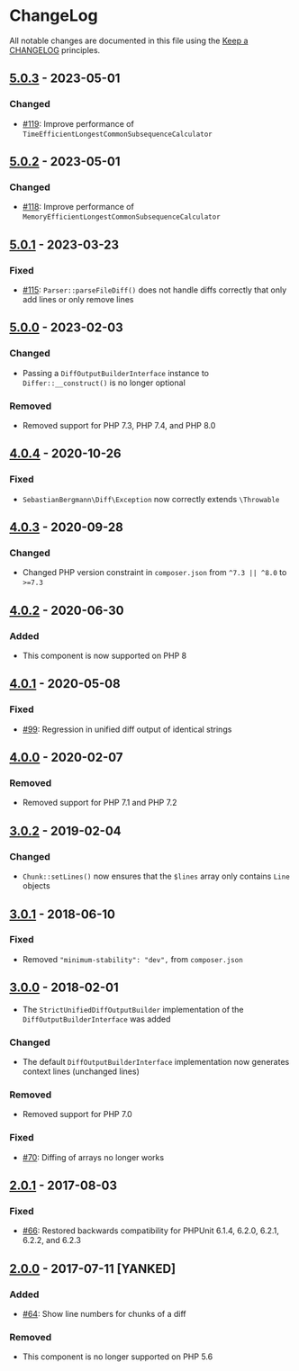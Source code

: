 # ChangeLog

All notable changes are documented in this file using the [Keep a CHANGELOG](http://keepachangelog.com/) principles.

## [5.0.3] - 2023-05-01

### Changed

- [#119](https://github.com/sebastianbergmann/diff/pull/119): Improve performance of `TimeEfficientLongestCommonSubsequenceCalculator`

## [5.0.2] - 2023-05-01

### Changed

- [#118](https://github.com/sebastianbergmann/diff/pull/118): Improve performance of `MemoryEfficientLongestCommonSubsequenceCalculator`

## [5.0.1] - 2023-03-23

### Fixed

- [#115](https://github.com/sebastianbergmann/diff/pull/115): `Parser::parseFileDiff()` does not handle diffs correctly that only add lines or only remove lines

## [5.0.0] - 2023-02-03

### Changed

- Passing a `DiffOutputBuilderInterface` instance to `Differ::__construct()` is no longer optional

### Removed

- Removed support for PHP 7.3, PHP 7.4, and PHP 8.0

## [4.0.4] - 2020-10-26

### Fixed

- `SebastianBergmann\Diff\Exception` now correctly extends `\Throwable`

## [4.0.3] - 2020-09-28

### Changed

- Changed PHP version constraint in `composer.json` from `^7.3 || ^8.0` to `>=7.3`

## [4.0.2] - 2020-06-30

### Added

- This component is now supported on PHP 8

## [4.0.1] - 2020-05-08

### Fixed

- [#99](https://github.com/sebastianbergmann/diff/pull/99): Regression in unified diff output of identical strings

## [4.0.0] - 2020-02-07

### Removed

- Removed support for PHP 7.1 and PHP 7.2

## [3.0.2] - 2019-02-04

### Changed

- `Chunk::setLines()` now ensures that the `$lines` array only contains `Line` objects

## [3.0.1] - 2018-06-10

### Fixed

- Removed `"minimum-stability": "dev",` from `composer.json`

## [3.0.0] - 2018-02-01

- The `StrictUnifiedDiffOutputBuilder` implementation of the `DiffOutputBuilderInterface` was added

### Changed

- The default `DiffOutputBuilderInterface` implementation now generates context lines (unchanged lines)

### Removed

- Removed support for PHP 7.0

### Fixed

- [#70](https://github.com/sebastianbergmann/diff/issues/70): Diffing of arrays no longer works

## [2.0.1] - 2017-08-03

### Fixed

- [#66](https://github.com/sebastianbergmann/diff/pull/66): Restored backwards compatibility for PHPUnit 6.1.4, 6.2.0, 6.2.1, 6.2.2, and 6.2.3

## [2.0.0] - 2017-07-11 [YANKED]

### Added

- [#64](https://github.com/sebastianbergmann/diff/pull/64): Show line numbers for chunks of a diff

### Removed

- This component is no longer supported on PHP 5.6

[5.0.3]: https://github.com/sebastianbergmann/diff/compare/5.0.2...5.0.3
[5.0.2]: https://github.com/sebastianbergmann/diff/compare/5.0.1...5.0.2
[5.0.1]: https://github.com/sebastianbergmann/diff/compare/5.0.0...5.0.1
[5.0.0]: https://github.com/sebastianbergmann/diff/compare/4.0.4...5.0.0
[4.0.4]: https://github.com/sebastianbergmann/diff/compare/4.0.3...4.0.4
[4.0.3]: https://github.com/sebastianbergmann/diff/compare/4.0.2...4.0.3
[4.0.2]: https://github.com/sebastianbergmann/diff/compare/4.0.1...4.0.2
[4.0.1]: https://github.com/sebastianbergmann/diff/compare/4.0.0...4.0.1
[4.0.0]: https://github.com/sebastianbergmann/diff/compare/3.0.2...4.0.0
[3.0.2]: https://github.com/sebastianbergmann/diff/compare/3.0.1...3.0.2
[3.0.1]: https://github.com/sebastianbergmann/diff/compare/3.0.0...3.0.1
[3.0.0]: https://github.com/sebastianbergmann/diff/compare/2.0...3.0.0
[2.0.1]: https://github.com/sebastianbergmann/diff/compare/c341c98ce083db77f896a0aa64f5ee7652915970...2.0.1
[2.0.0]: https://github.com/sebastianbergmann/diff/compare/1.4...c341c98ce083db77f896a0aa64f5ee7652915970
